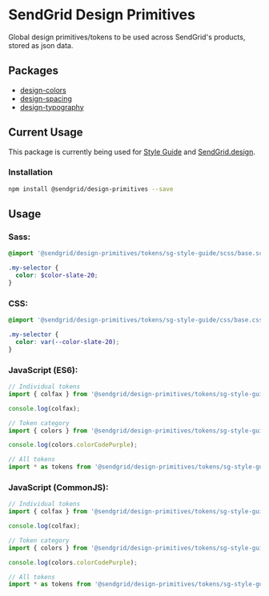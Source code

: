 # SendGrid Design Primitives

Global design primitives/tokens to be used across SendGrid's products, stored as json data.

## Packages

* [design-colors](https://github.com/sendgrid/design-primitives/tree/master/packages/design-colors)
* [design-spacing](https://github.com/sendgrid/design-primitives/tree/master/packages/design-spacing)
* [design-typography](https://github.com/sendgrid/design-primitives/tree/master/packages/design-typography)

## Current Usage
This package is currently being used for [Style Guide](http://styleguide.sendgrid.com) and  [SendGrid.design](https://sendgrid.design/).

### Installation
```sh
npm install @sendgrid/design-primitives --save
```

## Usage

### Sass:

```scss
@import '@sendgrid/design-primitives/tokens/sg-style-guide/scss/base.scss';

.my-selector {
  color: $color-slate-20;
}
```

### CSS:

```css
@import '@sendgrid/design-primitives/tokens/sg-style-guide/css/base.css';

.my-selector {
  color: var(--color-slate-20);
}
```

### JavaScript (ES6):

```js
// Individual tokens
import { colfax } from '@sendgrid/design-primitives/tokens/sg-style-guide/es6/base.es6';

console.log(colfax);

// Token category
import { colors } from '@sendgrid/design-primitives/tokens/sg-style-guide/es6/base.es6';

console.log(colors.colorCodePurple);

// All tokens
import * as tokens from '@sendgrid/design-primitives/tokens/sg-style-guide/es6/base.es6';
```

### JavaScript (CommonJS):

```js
// Individual tokens
import { colfax } from '@sendgrid/design-primitives/tokens/sg-style-guide/common/base.common';

console.log(colfax);

// Token category
import { colors } from '@sendgrid/design-primitives/tokens/sg-style-guide/common/base.common';

console.log(colors.colorCodePurple);

// All tokens
import * as tokens from '@sendgrid/design-primitives/tokens/sg-style-guide/common/base.common';
```
